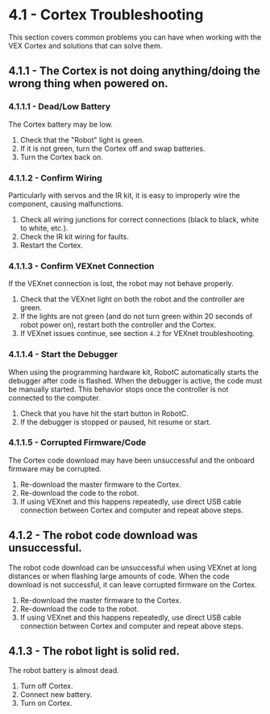 # 4.1 - Cortex Troubleshooting

This section covers common problems you can have when working with the VEX Cortex and solutions that can solve them.

## 4.1.1 - The Cortex is not doing anything/doing the wrong thing when powered on.

### 4.1.1.1 - Dead/Low Battery

The Cortex battery may be low. 

1. Check that the "Robot" light is green.
2. If it is not green, turn the Cortex off and swap batteries.
3. Turn the Cortex back on.

### 4.1.1.2 - Confirm Wiring

Particularly with servos and the IR kit, it is easy to improperly wire the component, causing malfunctions.

1. Check all wiring junctions for correct connections (black to black, white to white, etc.).
2. Check the IR kit wiring for faults.
3. Restart the Cortex.

### 4.1.1.3 - Confirm VEXnet Connection

If the VEXnet connection is lost, the robot may not behave properly.

1. Check that the VEXnet light on both the robot and the controller are green.
2. If the lights are not green (and do not turn green within 20 seconds of robot power on), restart both the controller and the Cortex.
3. If VEXnet issues continue, see section `4.2` for VEXnet troubleshooting.

### 4.1.1.4 - Start the Debugger

When using the programming hardware kit, RobotC automatically starts the debugger after code is flashed. When the debugger is active, the code must be manually started. This behavior stops once the controller is not connected to the computer.

1. Check that you have hit the start button in RobotC.
2. If the debugger is stopped or paused, hit resume or start.

### 4.1.1.5 - Corrupted Firmware/Code

The Cortex code download may have been unsuccessful and the onboard firmware may be corrupted.

1. Re-download the master firmware to the Cortex.
2. Re-download the code to the robot.
3. If using VEXnet and this happens repeatedly, use direct USB cable connection between Cortex and computer and repeat above steps.

## 4.1.2 - The robot code download was unsuccessful.

The robot code download can be unsuccessful when using VEXnet at long distances or when flashing large amounts of code. When the code download is not successful, it can leave corrupted firmware on the Cortex.

1. Re-download the master firmware to the Cortex.
2. Re-download the code to the robot.
3. If using VEXnet and this happens repeatedly, use direct USB cable connection between Cortex and computer and repeat above steps.

## 4.1.3 - The robot light is solid red.

The robot battery is almost dead.

1. Turn off Cortex.
2. Connect new battery.
3. Turn on Cortex.
